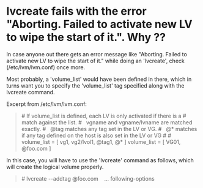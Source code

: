 # lvcreate fails with the error "Aborting. Failed to activate new LV to wipe the start of it.". Why ??


In case anyone out there gets an error message like "Aborting. Failed to activate new LV to wipe the start of it." while doing an 'lvcreate', check (/etc/lvm/lvm.conf) once more.

Most probably, a 'volume\_list' would have been defined in there, which in turns want you to specify the 'volume\_list' tag specified along with the lvcreate command.

Excerpt from /etc/lvm/lvm.conf:

> \# If volume\_list is defined, each LV is only activated if there is a # match against the list. #   vgname and vgname/lvname are matched exactly. #   @tag matches any tag set in the LV or VG. #   @\* matches if any tag defined on the host is also set in the LV or VG # # volume\_list = \[ vg1, vg2/lvol1, @tag1, @\* \] volume\_list = \[ VG01, @foo.com \]

In this case, you will have to use the 'lvcreate' command as follows, which will create the logical volume properly.

> \# lvcreate --addtag @foo.com    ... following-options

